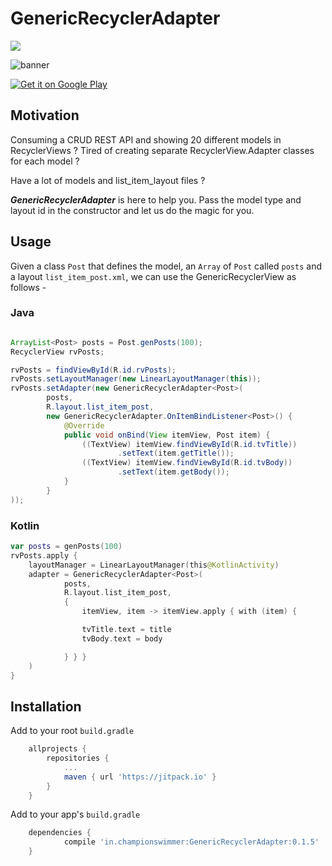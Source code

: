 # GenericRecyclerAdapter

[![](https://jitpack.io/v/in.championswimmer/GenericRecyclerAdapter.svg)](https://jitpack.io/#in.championswimmer/GenericRecyclerAdapter)

![banner](img/readme_banner.png)

<a href='https://play.google.com/store/apps/details?id=in.championswimmer.genericrecycleradapter.sample&pcampaignid=MKT-Other-global-all-co-prtnr-py-PartBadge-Mar2515-1'><img alt='Get it on Google Play' src='https://play.google.com/intl/en_us/badges/images/generic/en_badge_web_generic.png'/></a>

## Motivation

Consuming a CRUD REST API and showing 20 different models in RecyclerViews ?
Tired of creating separate RecyclerView.Adapter classes for each model ?

Have a lot of models and list_item_layout files ?

**_GenericRecyclerAdapter_** is here to help you.
Pass the model type and layout id in the constructor
and let us do the magic for you.

## Usage
Given a class `Post` that defines the model,
an `Array` of `Post` called `posts`
and a layout `list_item_post.xml`, we can
use the GenericRecyclerView as follows -

### Java

```java

ArrayList<Post> posts = Post.genPosts(100);
RecyclerView rvPosts;

rvPosts = findViewById(R.id.rvPosts);
rvPosts.setLayoutManager(new LinearLayoutManager(this));
rvPosts.setAdapter(new GenericRecyclerAdapter<Post>(
        posts,
        R.layout.list_item_post,
        new GenericRecyclerAdapter.OnItemBindListener<Post>() {
            @Override
            public void onBind(View itemView, Post item) {
                ((TextView) itemView.findViewById(R.id.tvTitle))
                        .setText(item.getTitle());
                ((TextView) itemView.findViewById(R.id.tvBody))
                        .setText(item.getBody());
            }
        }
));

```

### Kotlin

```kotlin
var posts = genPosts(100) 
rvPosts.apply {
    layoutManager = LinearLayoutManager(this@KotlinActivity)
    adapter = GenericRecyclerAdapter<Post>(
            posts,
            R.layout.list_item_post,
            {
                itemView, item -> itemView.apply { with (item) {

                tvTitle.text = title
                tvBody.text = body

            } } }
    )
}
```


## Installation

Add to your root `build.gradle`

```groovy
	allprojects {
		repositories {
			...
			maven { url 'https://jitpack.io' }
		}
	}
```

Add to your app's `build.gradle`

```groovy
	dependencies {
	        compile 'in.championswimmer:GenericRecyclerAdapter:0.1.5'
	}

```